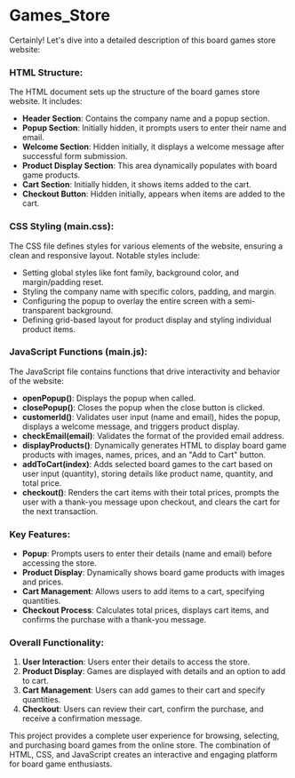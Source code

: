# Games_Store
Certainly! Let's dive into a detailed description of this board games store website:

### HTML Structure:
The HTML document sets up the structure of the board games store website. It includes:

- **Header Section**: Contains the company name and a popup section.
- **Popup Section**: Initially hidden, it prompts users to enter their name and email.
- **Welcome Section**: Hidden initially, it displays a welcome message after successful form submission.
- **Product Display Section**: This area dynamically populates with board game products.
- **Cart Section**: Initially hidden, it shows items added to the cart.
- **Checkout Button**: Hidden initially, appears when items are added to the cart.

### CSS Styling (main.css):
The CSS file defines styles for various elements of the website, ensuring a clean and responsive layout. Notable styles include:

- Setting global styles like font family, background color, and margin/padding reset.
- Styling the company name with specific colors, padding, and margin.
- Configuring the popup to overlay the entire screen with a semi-transparent background.
- Defining grid-based layout for product display and styling individual product items.

### JavaScript Functions (main.js):
The JavaScript file contains functions that drive interactivity and behavior of the website:

- **openPopup()**: Displays the popup when called.
- **closePopup()**: Closes the popup when the close button is clicked.
- **customerId()**: Validates user input (name and email), hides the popup, displays a welcome message, and triggers product display.
- **checkEmail(email)**: Validates the format of the provided email address.
- **displayProducts()**: Dynamically generates HTML to display board game products with images, names, prices, and an "Add to Cart" button.
- **addToCart(index)**: Adds selected board games to the cart based on user input (quantity), storing details like product name, quantity, and total price.
- **checkout()**: Renders the cart items with their total prices, prompts the user with a thank-you message upon checkout, and clears the cart for the next transaction.

### Key Features:
- **Popup**: Prompts users to enter their details (name and email) before accessing the store.
- **Product Display**: Dynamically shows board game products with images and prices.
- **Cart Management**: Allows users to add items to a cart, specifying quantities.
- **Checkout Process**: Calculates total prices, displays cart items, and confirms the purchase with a thank-you message.

### Overall Functionality:
1. **User Interaction**: Users enter their details to access the store.
2. **Product Display**: Games are displayed with details and an option to add to cart.
3. **Cart Management**: Users can add games to their cart and specify quantities.
4. **Checkout**: Users can review their cart, confirm the purchase, and receive a confirmation message.

This project provides a complete user experience for browsing, selecting, and purchasing board games from the online store. The combination of HTML, CSS, and JavaScript creates an interactive and engaging platform for board game enthusiasts.
